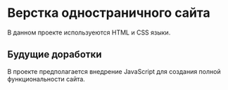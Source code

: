 # Верстка одностраничного сайта
В данном проекте используеются HTML и CSS языки.
## Будущие доработки
В проекте предполагается внедрение JavaScript для создания полной функциональности сайта.
